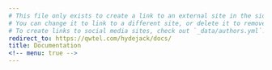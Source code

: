 ```yaml
---
# This file only exists to create a link to an external site in the sidebar.
# You can change it to link to a different site, or delete it to remove the "Documentation" link.
# To create links to social media sites, check out `_data/authors.yml`!
redirect_to: https://qwtel.com/hydejack/docs/
title: Documentation
<!-- menu: true -->
---
```

